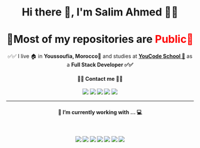 <center align='center'>
<h1 align='center'> Hi there 👋, I'm Salim Ahmed 👨‍💻</h1>
<h1 style="border:none;" align='center'><b>🚨Most of my repositories are <span style="color:red";>Public🚨</span></b></h1>

<p align='center'>
  ✅✅ I live 🏠 in <b>Youssoufia, Morocco📍</b>  and studies at <b><a href="https://youcode.ma">YouCode School 🏫</a></b> as a <b>Full Stack Developer ✅✅

  <h4 align='center'>📇📇 Contact me 📇📇</h4>
</p>
<p align="center">
    <a href="https://github.com/AHMEDSALIM01"><img src="https://img.shields.io/badge/-Github-black?style=for-the-badge&logo=github"></a>
    <a href="https://www.linkedin.com/in/ahmed-salim-64988a158/"><img src="https://img.shields.io/badge/-linkedin-darkblue?style=for-the-badge&logo=linkedin"></a>
    <a href="https://www.instagram.com/saliiimahmed/"><img src="https://img.shields.io/badge/-instagram-red?style=for-the-badge&logo=instagram&logoColor=white"></a>
    <a href="tel:+212689734670"><img src="https://img.shields.io/badge/+212603768705-black?style=for-the-badge&logo=whatsapp&logoColor=white"></a>
    <a href="mailto:salim.ahm01@gmail.com"><img src="https://img.shields.io/badge/abdelazizbardich@gmail.com-darkred?style=for-the-badge&logo=gmail&logoColor=white"></a>
</p>
<hr>

<h4 align='center'><b>🔭  I’m currently working with ... 💻</b></h4><br>

<p align='center'>
  <img src="https://img.shields.io/badge/html5%20-%23e34f26.svg?&style=for-the-badge&logo=html5&logoColor=white" />
  <img src="https://img.shields.io/badge/CSS3-1572B6?&style=for-the-badge&logo=css3&logoColor=white" />
  <img src="https://img.shields.io/badge/JavaScript-F7DF1E?style=for-the-badge&logo=javascript&logoColor=black" />
  <img src="https://img.shields.io/badge/sass%20-%23cc6699.svg?&style=for-the-badge&logo=sass&logoColor=white" />
  <img src="https://img.shields.io/badge/Bootstrap-563D7C?style=for-the-badge&logo=bootstrap&logoColor=white">
  <img src="https://img.shields.io/badge/php-1572B6?style=for-the-badge&logo=php&logoColor=white" />
  <img src="https://img.shields.io/badge/mysql-3E6E93?style=for-the-badge&logo=mysql&logoColor=white" />
  
</p>

<br>

</center>
